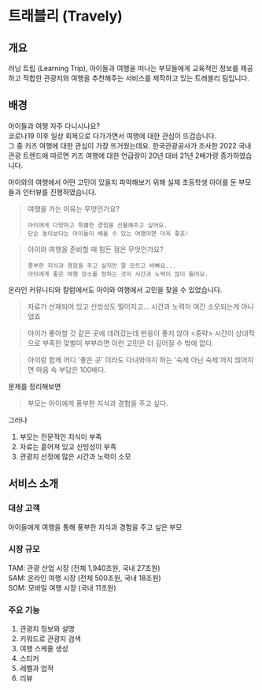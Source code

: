 # 트래블리 (Travely)

## 개요

러닝 트립 (Learning Trip), 
아이들과 여행을 떠나는 부모들에게 교육적인 정보를 제공하고
적합한 관광지와 여행을 추천해주는 서비스를 제작하고 있는 트래블리 팀입니다.


## 배경

아이들과 여행 자주 다니시나요?  
코로나19 이후 일상 회복으로 다가가면서 여행에 대한 관심이 뜨겁습니다.  
그 중 키즈 여행에 대한 관심이 가장 뜨거웠는데요.
한국관광공사가 조사한 2022 국내 관광 트렌드에 따르면 키즈 여행에 대한 언급량이 20년 대비 21년 2배가량 증가하였습니다.  

아이와의 여행에서 어떤 고민이 있을지 파악해보기 위해 실제 초등학생 아이를 둔 부모들과 인터뷰를 진행하였습니다.  
> 여행을 가는 이유는 무엇인가요?
> ```
> 아이에게 다양하고 특별한 경험을 선물해주고 싶어요.
> 단순 놀이보다는 아이들이 배울 수 있는 여행이면 더욱 좋죠!
> ```

> 아이와 여행을 준비할 때 힘든 점은 무엇인가요?
> ```
> 풍부한 지식과 경험을 주고 싶지만 잘 모르고 바빠요...
> 아이에게 좋은 여행 장소를 정하는 것이 시간과 노력이 많이 들어요.
> ```

온라인 커뮤니티와 칼럼에서도 아이와 여행에서 고민을 찾을 수 있었습니다.  
> 자료가 산재되어 있고 신빙성도 떨어지고... 시간과 노력이 여간 소모되는게 아니었죠

> 아이가 좋아할 것 같은 곳에 데려갔는데 반응이 좋지 않아 <중략>
> 시간이 상대적으로 부족한 맞벌이 부부라면 이런 고민은 더 깊어질 수 밖에 없다.

> 아이랑 함께 어디 '좋은 곳' 이라도 다녀와야지 하는 '숙제 아닌 숙제'까지 얹어지면 마음 속 부담은 100배다.


문제를 정리해보면

> 부모는 아이에게 풍부한 지식과 경험을 주고 싶다.

그러나
1. 부모는 전문적인 지식이 부족
2. 자료는 흩어져 있고 신빙성이 부족
3. 관광지 선정에 많은 시간과 노력이 소모

## 서비스 소개

### 대상 고객

아이들에게 여행을 통해 풍부한 지식과 경험을 주고 싶은 부모

### 시장 규모

TAM: 관광 산업 시장 (전체 1,940조원, 국내 27조원)  
SAM: 온라인 여행 시장 (전체 500조원, 국내 18조원)  
SOM: 모바일 여행 시장 (국내 11조원)  

### 주요 기능

1. 관광지 정보와 설명
2. 키워드로 관광지 검색
3. 여행 스케줄 생성
4. 스티커
5. 레벨과 업적
6. 리뷰

